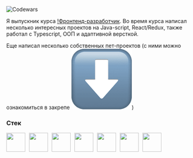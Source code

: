 ![Codewars](https://www.codewars.com/users/daniltro/badges/large)

Я выпускник курса [!Фронтенд-разработчик](https://practicum.yandex.ru/frontend-developer/). Во время курса написал несколько интересных проектов на Java-script, React/Redux, также работал с Typescript, ООП и адаптивной версткой.

Еще написал несколько собственных пет-проектов (с ними можно ознакомиться в закрепе ![alt text](image.png))

### Стек

<div style="display: flex; gap: 10px;">
  <img src="https://img.icons8.com/?size=100&id=v8RpPQUwv0N8&format=png&color=000000" width="50" height="50">
  <img src="https://img.icons8.com/?size=100&id=3BTBsJs5myRy&format=png&color=000000" width="50" height="50">
  <img src="https://img.icons8.com/?size=100&id=QBqFNfPPB2Kx&format=png&color=000000" width="50" height="50">
  <img src="https://img.icons8.com/?size=100&id=Nkym0Ujb8VGI&format=png&color=000000" width="50" height="50">
  <img src="https://img.icons8.com/?size=100&id=nCj4PvnCO0tZ&format=png&color=000000" width="50" height="50">
  <img src="https://img.icons8.com/?size=100&id=asWSSTBrDlTW&format=png&color=000000" width="50" height="50">
  <img src="https://img.icons8.com/?size=100&id=A6r5yddU9uA0&format=png&color=000000" width="50" height="50">
  
</div>
